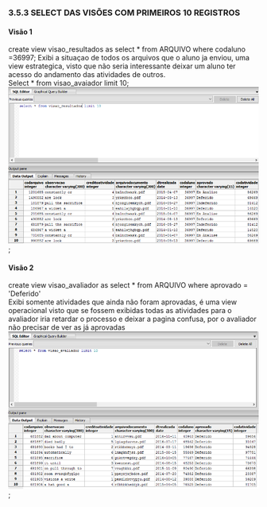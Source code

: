 ### 3.5.3	SELECT DAS VISÕES COM PRIMEIROS 10 REGISTROS<br>

#### Visão 1
 create view visao_resultados as select * from ARQUIVO where codaluno =36997;
Exibi a situaçao de todos os arquivos que o aluno ja enviou, uma view estrategica, visto que não seria interessante deixar um aluno ter acesso do andamento das atividades de outros.<br>
  Select * from visao_avaiador limit 10;<br>
  ![Alt text](https://github.com/calosguilherme/template/blob/master/visoes/view-b.png?);


#### Visão 2
create view visao_avaliador as select * from ARQUIVO where aprovado = 'Deferido'<br>
Exibi somente atividades que ainda não foram aprovadas, é uma view operacional visto que se fossem exibidas todas as atividades para o avaliador iria retardar o processo e deixar a pagina confusa, por o avaliador não precisar de ver as já aprovadas<br>
  ![Alt text](https://github.com/calosguilherme/template/blob/master/visoes/view-a.png?);
